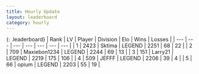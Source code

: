 ```yaml
---
title: Hourly Update
layout: leaderboard
category: hourly
---
```


{: .leaderboard}
| Rank | LV | Player | Division | Elo | Wins | Losses |
| --- | --- | --- | --- | --- | --- | --- |
| <span data-change="0">1</span> | 2423 | <span title="ID: 353063">Sktima</span> | LEGEND | <span data-change="0">2251</span> | <span data-change="0">68</span> | <span data-change="0">22</span> |
| <span data-change="0">2</span> | 709 | <span title="ID: 410122">Maxiebon1234</span> | LEGEND | <span data-change="0">2244</span> | <span data-change="0">69</span> | <span data-change="0">13</span> |
| <span data-change="0">3</span> | 151 | <span title="ID: 636902">Larry21</span> | LEGEND | <span data-change="0">2219</span> | <span data-change="0">175</span> | <span data-change="0">106</span> |
| <span data-change="0">4</span> | 509 | <span title="ID: 488585">JEFFF</span> | LEGEND | <span data-change="0">2206</span> | <span data-change="0">39</span> | <span data-change="0">4</span> |
| <span data-change="2">5</span> | 66 | <span title="ID: 750033">opium</span> | LEGEND | <span data-change="12">2203</span> | <span data-change="4">55</span> | <span data-change="1">19</span> |